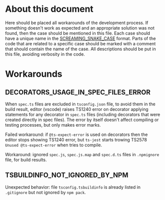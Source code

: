 # About this document

Here should be placed all workarounds of the development process. If something doesn't work as expected and an appropriate solution was not found, then the case should be mentioned in this file. Each case should have a unique name in the [SCREAMING_SNAKE_CASE](https://en.wikipedia.org/wiki/Snake_case) format. Parts of the code that are related to a specific case should be marked with a comment that should contain the name of the case. All descriptions should be put in this file, avoiding verbosity in the code.

# Workarounds

## DECORATORS_USAGE_IN_SPEC_FILES_ERROR

When `spec.ts` files are excluded in `tsconfig.json` file, to avoid them in the build result, editor (vscode) raises TS1240 error on decorator applying statements for any decorator in `spec.ts` files (including decorators that were created directly in spec files). The error by itself doesn't affect compiling or testing processes, but only makes error marks.

Failed workaround: if `@ts-expect-error` is used on decorators then the editor stops showing TS1240 error, but `ts-jest` starts trowing TS2578 `Unused @ts-expect-error` when tries to compile.

Workaround: ignored `spec.js`, `spec.js.map` and `spec.d.ts` files in `.npmignore` file, for build results.

## TSBUILDINFO_NOT_IGNORED_BY_NPM

Unexpected behavior: file `tsconfig.tsbuildinfo` is already listed in `.gitignore` but not ignored by `npm pack`.
